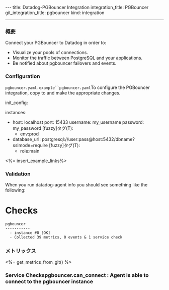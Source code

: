 --- title: Datadog-PGBouncer Integration integration_title: PGBouncer git_integration_title: pgbouncer kind: integration

---
### 概要

Connect your PGBouncer to Datadog in order to:

* Visualize your pools of connections.
* Monitor the traffic between PostgreSQL and your applications.
* Be notified about pgbouncer failovers and events.


### Configuration

`pgbouncer.yaml.example``pgbouncer.yaml`To configure the PGBouncer integration, copy  to  and make the appropriate changes.


init_config:

instances:
  - host: localhost
    port: 15433
    username: my_username
    password: my_password
    [fuzzy]タグ(T):
      - env:prod
  - database_url: postgresql://user:pass@host:5432/dbname?sslmode=require
    [fuzzy]タグ(T):
      - role:main


<%= insert_example_links%>

### Validation

When you run datadog-agent info you should see something like the following:

Checks
======

    pgbouncer
    -----------
      - instance #0 [OK]
      - Collected 39 metrics, 0 events & 1 service check
### メトリックス

<%= get_metrics_from_git() %>

### Service Checks**pgbouncer.can_connect** : Agent is able to connect to the pgbouncer instance